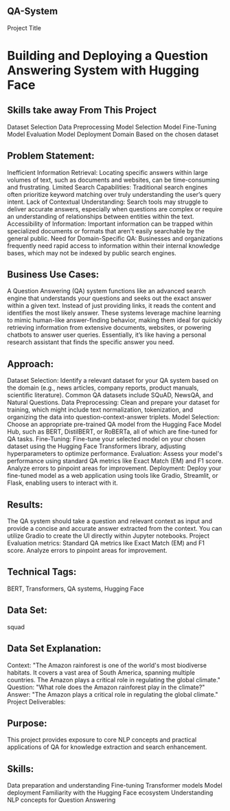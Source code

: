 ## QA-System

Project Title
# Building and Deploying a Question Answering System with Hugging Face
## Skills take away From This Project
Dataset Selection
Data Preprocessing
Model Selection
Model Fine-Tuning
Model Evaluation
Model Deployment
Domain
Based on the chosen dataset


## Problem Statement:
Inefficient Information Retrieval: Locating specific answers within large volumes of text, such as documents and websites, can be time-consuming and frustrating.
Limited Search Capabilities: Traditional search engines often prioritize keyword matching over truly understanding the user’s query intent.
Lack of Contextual Understanding: Search tools may struggle to deliver accurate answers, especially when questions are complex or require an understanding of relationships between entities within the text.
Accessibility of Information: Important information can be trapped within specialized documents or formats that aren't easily searchable by the general public.
Need for Domain-Specific QA: Businesses and organizations frequently need rapid access to information within their internal knowledge bases, which may not be indexed by public search engines.
## Business Use Cases:
A Question Answering (QA) system functions like an advanced search engine that understands your questions and seeks out the exact answer within a given text. Instead of just providing links, it reads the content and identifies the most likely answer. These systems leverage machine learning to mimic human-like answer-finding behavior, making them ideal for quickly retrieving information from extensive documents, websites, or powering chatbots to answer user queries. Essentially, it’s like having a personal research assistant that finds the specific answer you need.

## Approach:
Dataset Selection: Identify a relevant dataset for your QA system based on the domain (e.g., news articles, company reports, product manuals, scientific literature). Common QA datasets include SQuAD, NewsQA, and Natural Questions.
Data Preprocessing: Clean and prepare your dataset for training, which might include text normalization, tokenization, and organizing the data into question-context-answer triplets.
Model Selection: Choose an appropriate pre-trained QA model from the Hugging Face Model Hub, such as BERT, DistilBERT, or RoBERTa, all of which are fine-tuned for QA tasks.
Fine-Tuning: Fine-tune your selected model on your chosen dataset using the Hugging Face Transformers library, adjusting hyperparameters to optimize performance.
Evaluation: Assess your model's performance using standard QA metrics like Exact Match (EM) and F1 score. Analyze errors to pinpoint areas for improvement.
Deployment: Deploy your fine-tuned model as a web application using tools like Gradio, Streamlit, or Flask, enabling users to interact with it.
## Results: 
The QA system should take a question and relevant context as input and provide a concise and accurate answer extracted from the context. You can utilize Gradio to create the UI directly within Jupyter notebooks.
Project Evaluation metrics:
Standard QA metrics like Exact Match (EM) and F1 score. Analyze errors to pinpoint areas for improvement.
## Technical Tags:
BERT, Transformers, QA systems, Hugging Face
## Data Set:
squad

## Data Set Explanation:
Context: "The Amazon rainforest is one of the world's most biodiverse habitats. It covers a vast area of South America, spanning multiple countries. The Amazon plays a critical role in regulating the global climate."
Question: "What role does the Amazon rainforest play in the climate?"
Answer: "The Amazon plays a critical role in regulating the global climate."
Project Deliverables:
## Purpose:
This project provides exposure to core NLP concepts and practical applications of QA for knowledge extraction and search enhancement.
## Skills:
Data preparation and understanding
Fine-tuning Transformer models
Model deployment
Familiarity with the Hugging Face ecosystem
Understanding NLP concepts for Question Answering
